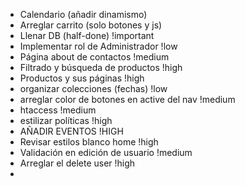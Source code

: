 - Calendario (añadir dinamismo)
- Arreglar carrito (solo botones y js)
- Llenar DB (half-done) !important
- Implementar rol de Administrador !low
- Página about de contactos !medium
- Filtrado y búsqueda de productos !high
- Productos y sus páginas !high
- organizar colecciones (fechas) !low
- arreglar color de botones en active del nav !medium
- htaccess !medium
- estilizar políticas !high
- AÑADIR EVENTOS !HIGH
- Revisar estilos blanco home !high
- Validación en edición de usuario !medium
- Arreglar el delete user !high
- 